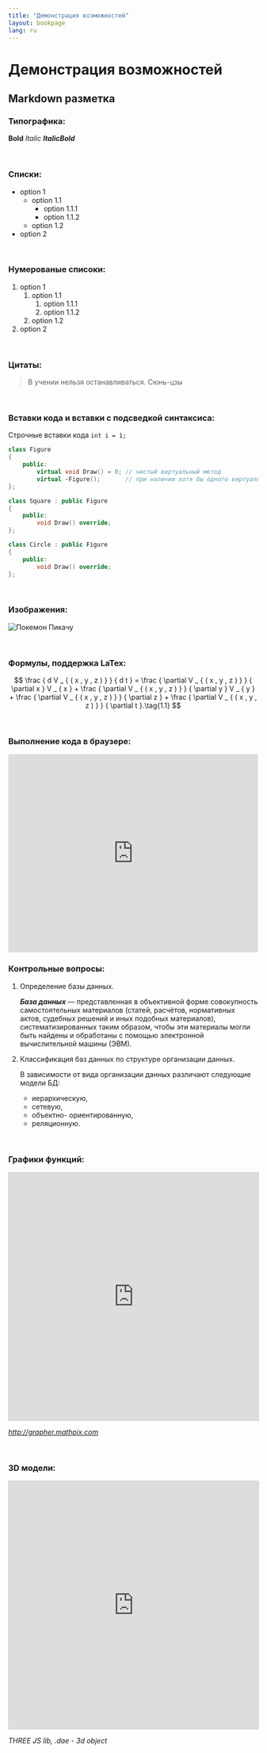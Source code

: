 ```yaml
---
title: "Демонстрация возможностей"
layout: bookpage
lang: ru
---
```


# Демонстрация возможностей

## Markdown разметка

### **Типографика:**

**Bold**
*Italic* 
***ItalicBold***

<br>

### **Списки:**

- option 1
	- option 1.1
		- option 1.1.1
		- option 1.1.2
	- option 1.2
- option 2

<br>

### **Нумерованые списоки:**

1. option 1
	1. option 1.1
		1. option 1.1.1
		2. option 1.1.2
	2. option 1.2	
2. option 2

<br>

### **Цитаты:**

> В учении нельзя останавливаться.
> Сюнь-цзы

<br>

### **Вставки кода и вставки с подсведкой синтаксиса:**

Строчные вставки кода `int i = 1;`

```cpp
class Figure
{
	public:
	    virtual void Draw() = 0; // чистый виртуальный метод
	    virtual ~Figure();       // при наличии хотя бы одного виртуального метода деструктор следует сделать виртуальным
};

class Square : public Figure
{
	public:
    	void Draw() override;
};

class Circle : public Figure
{
	public:
	    void Draw() override;
};
```

<br>

### **Изображения:**

![Покемон Пикачу](https://assets.pokemon.com/assets/cms2/img/pokedex/full/025.png)

<br>

### **Формулы, поддержка LaTex:**

$$
	\frac { d V _ { ( x , y , z ) } } { d t } = \frac { \partial V _ { ( x , y , z ) } } { \partial x } V _ { x } + \frac { \partial V _ { ( x , y , z ) } } { \partial y } V _ { y } + \frac { \partial V _ { ( x , y , z ) } } { \partial z } + \frac { \partial V _ { ( x , y , z ) } } { \partial t }.\tag{1.1}
$$

<br>

### **Выполнение кода в браузере:**

<iframe height="400px" width="100%" src="https://repl.it/repls/AverageSilkyProprietarysoftware?lite=true" scrolling="no" frameborder="no" allowtransparency="true" allowfullscreen="true" sandbox="allow-forms allow-pointer-lock allow-popups allow-same-origin allow-scripts allow-modals"></iframe>

<br>

### **Контрольные вопросы:**

1.	Определение базы данных.
	<div class="question__answer" markdown="1">
	
	***База данных*** — представленная в объективной форме совокупность самостоятельных материалов (статей, расчётов, нормативных актов, судебных решений и иных подобных материалов), систематизированных таким образом, чтобы эти материалы могли быть найдены и обработаны с помощью электронной вычислительной машины (ЭВМ).
	
	</div>

2.	Классификация баз данных по структуре организации данных.
	<div class="question__answer" markdown="1">

	В зависимости от вида организации данных различают следующие модели БД:
	
	- иерархическую,
	- сетевую,
	- объектно- ориентированную,
	- реляционную.

	</div>

<br>

### **Графики функций:**
	
<iframe src="https://grapher.mathpix.com/?latexList=%5B%22z%3D7%5C%5Ccdot%20x%5C%5Ccdot%5C%5Cfrac%7By%7D%7Be%7D%5E%7B%20%7D%5C%5Cleft(x%5E2%2By%5E2%5C%5Cright)%22%5D#settings-modal" width="100%" height="500px" style="border: 1px solid #ccc" frameborder="0" scrolling="no" frameborder="no" allowtransparency="true" allowfullscreen="true" sandbox="allow-forms allow-pointer-lock allow-popups allow-same-origin allow-scripts allow-modals"></iframe>

*http://grapher.mathpix.com*

<br>

### **3D модели:**

<iframe src="https://tmsyst.com/obj-813/demo/webgl_loader_collada.html" width="100%" height="500px" style="border: 1px solid #ccc" frameborder="0" scrolling="no" frameborder="no" allowtransparency="true" allowfullscreen="true" sandbox="allow-forms allow-pointer-lock allow-popups allow-same-origin allow-scripts allow-modals"></iframe>

*THREE JS lib, .dae - 3d object*